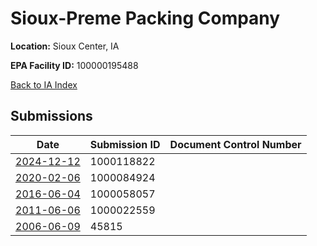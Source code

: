 # Sioux-Preme Packing Company

**Location:** Sioux Center, IA

**EPA Facility ID:** 100000195488

[Back to IA Index](../../index.md)

## Submissions

| Date | Submission ID | Document Control Number |
|------|--------------|-------------------------|
| [2024-12-12](submissions/1000118822.md) | 1000118822 |  |
| [2020-02-06](submissions/1000084924.md) | 1000084924 |  |
| [2016-06-04](submissions/1000058057.md) | 1000058057 |  |
| [2011-06-06](submissions/1000022559.md) | 1000022559 |  |
| [2006-06-09](submissions/45815.md) | 45815 |  |

